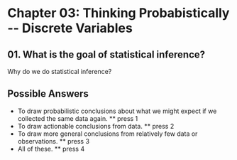 # Chapter 03: Thinking Probabistically -- Discrete Variables

## 01. What is the goal of statistical inference?

Why do we do statistical inference?

## Possible Answers
* To draw probabilistic conclusions about what we might expect if we collected the same data again.
** press 1
* To draw actionable conclusions from data.
** press 2
* To draw more general conclusions from relatively few data or observations.
** press 3
* All of these.
** press 4
